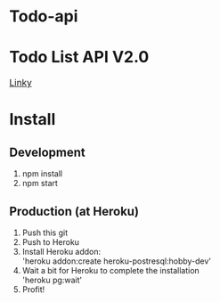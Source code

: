 # Todo-api
<h1>Todo List API V2.0</h1>
<a href="https://taiweituan-todo-v2.herokuapp.com" style="font-size:16px;">Linky</a>

<h1>Install</h1>
<h2>Development</h2>
<ol>
    <li>npm install</li>
    <li>npm start</li>
</ol>
<h2>Production (at Heroku)</h2>
<ol>
    <li>Push this git</li>
    <li>Push to Heroku</li>
    <li>Install Heroku addon: <br> 'heroku addon:create heroku-postresql:hobby-dev'</li>
    <li>Wait a bit for Heroku to complete the installation<br>'heroku pg:wait'</li>
    <li>Profit!</li>
</ol>